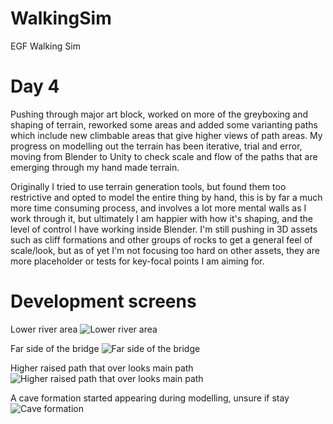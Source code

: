 # WalkingSim
EGF Walking Sim


# Day 4
Pushing through major art block, worked on more of the greyboxing and shaping of terrain, reworked some areas and added some varianting paths which include new climbable areas that give higher views of path areas.
My progress on modelling out the terrain has been iterative, trial and error, moving from Blender to Unity to check scale and flow of the paths that are emerging through my hand made terrain.

Originally I tried to use terrain generation tools, but found them too restrictive and opted to model the entire thing by hand, this is by far a much more time consuming process, and involves a lot more mental walls as I work through it, but ultimately I am happier with how it's shaping, and the level of control I have working inside Blender.
I'm still pushing in 3D assets such as cliff formations and other groups of rocks to get a general feel of scale/look, but as of yet I'm not focusing too hard on other assets, they are more placeholder or tests for key-focal points I am aiming for.

# Development screens

Lower river area
![Lower river area](https://i.imgur.com/rmofSBo.png)

Far side of the bridge
![Far side of the bridge](https://i.imgur.com/jGgQ1GU.png)

Higher raised path that over looks main path 
![Higher raised path that over looks main path ](https://i.imgur.com/HM6zgS0.png)

A cave formation started appearing during modelling, unsure if stay
![Cave formation](https://i.imgur.com/WQ2Y4nG.png)
